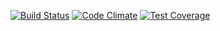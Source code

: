 [![Build Status](https://travis-ci.org/BWheatie/baseball-api.svg?branch=master)](https://travis-ci.org/BWheatie/baseball-api)
[![Code Climate](https://codeclimate.com/github/BWheatie/baseball-api/badges/gpa.svg)](https://codeclimate.com/github/BWheatie/baseball-api)
[![Test Coverage](https://codeclimate.com/github/BWheatie/baseball-api/badges/coverage.svg)](https://codeclimate.com/github/BWheatie/baseball-api/coverage)